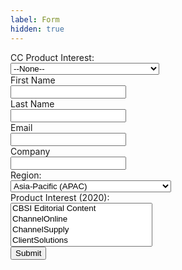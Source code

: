 ```yaml
---
label: Form
hidden: true
---
```

<script src="https://www.google.com/recaptcha/api.js"></script>
<script>
  function timestamp() {
    var response = document.getElementById("g-recaptcha-response");
    if (response == null || response.value.trim() == "") {
      var elems = JSON.parse(document.getElementsByName("captcha_settings")[0].value);
      elems["ts"] = JSON.stringify(new Date().getTime());
      document.getElementsByName("captcha_settings")[0].value = JSON.stringify(elems);
    }
  }
  setInterval(timestamp, 500);
</script>
<form action="https://webto.salesforce.com/servlet/servlet.WebToLead?encoding=UTF-8" method="POST">
  <input type="hidden" name="captcha_settings" value='{"keyname":"CCS_Websites","fallback":"true","orgId":"00D2000000002px","ts":""}' />
  <input type="hidden" name="oid" value="00D2000000002px" />
  <input type="hidden" name="retURL" value="http://" />


  <div class="grid gap-sm items-center@md height-xl">
    <div class="col-4@md text-right@md">CC Product Interest:</div>
    <div class="col-4@md"><select id="00N20000000gOZN" name="00N20000000gOZN" title="CC Product Interest">
        <option value="">--None--</option>
        <option value="Advertising">Advertising</option>
        <option value="Amazon A+">Amazon A+</option>
        <option value="Amazon AFS">Amazon AFS</option>
        <option value="Amazon Premium">Amazon Premium</option>
        <option value="ChannelOnline">ChannelOnline</option>
        <option value="ChannelPortal">ChannelPortal</option>
        <option value="ChannelSupply">ChannelSupply</option>
        <option value="CNET Reviews">CNET Reviews</option>
        <option value="CompatibilitySource">CompatibilitySource</option>
        <option value="ContentCast">ContentCast</option>
        <option value="ContentCast Argos">ContentCast Argos</option>
        <option value="ContentCast BBY">ContentCast BBY</option>
        <option value="ContentCast Costco">ContentCast Costco</option>
        <option value="ContentCast Dixons">ContentCast Dixons</option>
        <option value="ContentCast Homedepot">ContentCast Homedepot</option>
        <option value="ContentCast Londondrugs">ContentCast Londondrugs</option>
        <option value="ContentCast - Manufacturer">ContentCast - Manufacturer</option>
        <option value="ContentCast Pilot">ContentCast Pilot</option>
        <option value="ContentCast – Reseller">ContentCast – Reseller</option>
        <option value="ContentCast Staples">ContentCast Staples</option>
        <option value="ContentCast user">ContentCast user</option>
        <option value="Custom">Custom</option>
        <option value="Custom Solutions">Custom Solutions</option>
        <option value="DataPaq Basic">DataPaq Basic</option>
        <option value="DataPaq Premium">DataPaq Premium</option>
        <option value="DataPaq Select">DataPaq Select</option>
        <option value="DataSource">DataSource</option>
        <option value="DataSource with MSRP feed">DataSource with MSRP feed</option>
        <option value="DataSupply">DataSupply</option>
        <option value="DS Static Data License">DS Static Data License</option>
        <option value="Gamespot">Gamespot</option>
        <option value="Guided Selling">Guided Selling</option>
        <option value="ICS">ICS</option>
        <option value="Logo">Logo</option>
        <option value="Logo user">Logo user</option>
        <option value="Manufacturer Program">Manufacturer Program</option>
        <option value="Mapping">Mapping</option>
        <option value="Memory Selector">Memory Selector</option>
        <option value="Merchant License">Merchant License</option>
        <option value="N/A">N/A</option>
        <option value="Other">Other</option>
        <option value="PartnerAccess">PartnerAccess</option>
        <option value="PartnerAccess (RPA) - Amazon">PartnerAccess (RPA) - Amazon</option>
        <option value="PartnerAccess (RPA) - Best Buy">PartnerAccess (RPA) - Best Buy</option>
        <option value="PartnerAccess (RPA) - Dixons">PartnerAccess (RPA) - Dixons</option>
        <option value="PartnerAccess (RPA) - Londondrugs">PartnerAccess (RPA) - Londondrugs</option>
        <option value="PartnerAccess (RPA) - Staples">PartnerAccess (RPA) - Staples</option>
        <option value="PartnerAccess (RPA) - StaplesEU">PartnerAccess (RPA) - StaplesEU</option>
        <option value="PartnerAccess (RPA) - StaplesUS">PartnerAccess (RPA) - StaplesUS</option>
        <option value="PartnerAccess Free">PartnerAccess Free</option>
        <option value="PartnerAccess Premium">PartnerAccess Premium</option>
        <option value="Partner Network">Partner Network</option>
        <option value="Premium Content">Premium Content</option>
        <option value="Premium Content - Staples">Premium Content - Staples</option>
        <option value="Product Content">Product Content</option>
        <option value="Product Finder">Product Finder</option>
        <option value="Product Finders">Product Finders</option>
        <option value="Product Reviews">Product Reviews</option>
        <option value="Product Selectors">Product Selectors</option>
        <option value="Professional Services">Professional Services</option>
        <option value="Retailer Programs - EU">Retailer Programs - EU</option>
        <option value="Retailer Programs - US">Retailer Programs - US</option>
        <option value="Retail Services">Retail Services</option>
        <option value="Rich Content">Rich Content</option>
        <option value="Rich Content Creation">Rich Content Creation</option>
        <option value="Selector">Selector</option>
        <option value="Structured Content - Best Buy">Structured Content - Best Buy</option>
        <option value="Structured Content - Staples">Structured Content - Staples</option>
        <option value="Templex">Templex</option>
        <option value="Templex Elkjop">Templex Elkjop</option>
        <option value="Templex MSH">Templex MSH</option>
        <option value="Templex Otto">Templex Otto</option>
        <option value="Walmart Content">Walmart Content</option>
      </select></div>
  </div>
  <div class="grid gap-sm items-center@md height-xl">
    <div class="col-4@md text-right@md"><label for="first_name">First Name</label></div>
    <div class="col-4@md "><input id="first_name" maxlength="40" name="first_name" size="20" type="text" /></div>
  </div>
  <div class="grid gap-sm items-center@md height-xl">
    <div class="col-4@md text-right@md"><label for="last_name">Last Name</label></div>
    <div class="col-4@md"><input id="last_name" maxlength="80" name="last_name" size="20" type="text" /></div>
  </div>
  <div class="grid gap-sm items-center@md height-xl">
    <div class="col-4@md text-right@md"><label for="email">Email</label></div>
    <div class="col-4@md"><input id="email" maxlength="80" name="email" size="20" type="text" /></div>
  </div>
  <div class="grid gap-sm items-center@md height-xl">
    <div class="col-4@md text-right@md"><label for="company">Company</label></div>
    <div class="col-4@md"><input id="company" maxlength="40" name="company" size="20" type="text" /></div>
  </div>
  <!--div(class="grid gap-sm items-center@md height-xl")div(class="col-4@md text-right@md")
  label(for='city') City
div(class="col-4@md")
  input#city(maxlength='40', name='city', size='20', type='text')-->
  <!--div(class="grid gap-sm items-center@md height-xl")div(class="col-4@md text-right@md")
  label(for='state') State/Province
div(class="col-4@md")
  input#state(maxlength='20', name='state', size='20', type='text')-->
  <div class="grid gap-sm items-center@md height-xl">
    <div class="col-4@md text-right@md">Region:</div>
    <div class="col-4@md">
      <select id="00N2p000009H8t7" name="00N2p000009H8t7" title="Region">
        <option value="APAC">Asia-Pacific (APAC)</option>
        <option value="EMEA">Europe, Middle East and Africa (EMEA)</option>
        <option value="Latin America">Latin America</option>
        <option value="North America">North America</option>
      </select>
    </div>
  </div>
  <div class="grid gap-sm items-center@md height-xxxl">
    <div class="col-4@md text-right@md">Product Interest (2020):</div>
    <div class="col-4@md"><select id="00N2p000009GnpJ" multiple="multiple" name="00N2p000009GnpJ" title="">
        <option value="CBSI Editorial Content">CBSI Editorial Content</option>
        <option value="ChannelOnline">ChannelOnline</option>
        <option value="ChannelSupply">ChannelSupply</option>
        <option value="ClientSolutions">ClientSolutions</option>
        <option value="CNET Reviews">CNET Reviews</option>
        <option value="Custom">Custom</option>
        <option value="DataSource">DataSource</option>
        <option value="DataSource Static License">DataSource Static License</option>
        <option value="Gamespot">Gamespot</option>
        <option value="Item Setup - Best Buy">Item Setup - Best Buy</option>
        <option value="Item Setup - MSH">Item Setup - MSH</option>
        <option value="Item Setup - Otto">Item Setup - Otto</option>
        <option value="Item Setup - Walmart">Item Setup - Walmart</option>
        <option value="Logo Consumer">Logo Consumer</option>
        <option value="Logo Services">Logo Services</option>
        <option value="Mapping Services">Mapping Services</option>
        <option value="Merchant License">Merchant License</option>
        <option value="MSRP Feed">MSRP Feed</option>
        <option value="PartnerAccess (RPA) - Best Buy">PartnerAccess (RPA) - Best Buy</option>
        <option value="PartnerAccess (RPA) - Dixons">PartnerAccess (RPA) - Dixons</option>
        <option value="PartnerAccess (RPA) - London Drugs">PartnerAccess (RPA) - London Drugs</option>
        <option value="PartnerAccess (RPA) - Staples EU">PartnerAccess (RPA) - Staples EU</option>
        <option value="PartnerAccess (RPA) - Staples US">PartnerAccess (RPA) - Staples US</option>
        <option value="PartnerAccess Free">PartnerAccess Free</option>
        <option value="PartnerAccess Premium">PartnerAccess Premium</option>
        <option value="PCC - Amazon (AFS)">PCC - Amazon (AFS)</option>
        <option value="PCC - Best Buy">PCC - Best Buy</option>
        <option value="PCC - Currys">PCC - Currys</option>
        <option value="PCC - Elkjop">PCC - Elkjop</option>
        <option value="PCC - London Drugs">PCC - London Drugs</option>
        <option value="PCC - MSH">PCC - MSH</option>
        <option value="PCC - Otto">PCC - Otto</option>
        <option value="PCC - Walmart">PCC - Walmart</option>
        <option value="Premium Content">Premium Content</option>
        <option value="Premium Content - Staples">Premium Content - Staples</option>
        <option value="Product Finder">Product Finder</option>
        <option value="Product Selector">Product Selector</option>
        <option value="Rich Content - Amazon (A+)">Rich Content - Amazon (A+)</option>
        <option value="Rich Content - Argos">Rich Content - Argos</option>
        <option value="Rich Content - Best Buy">Rich Content - Best Buy</option>
        <option value="Rich Content - Costco">Rich Content - Costco</option>
        <option value="Rich Content - Currys">Rich Content - Currys</option>
        <option value="Rich Content - Elkjop">Rich Content - Elkjop</option>
        <option value="Rich Content - General Syndication">Rich Content - General Syndication</option>
        <option value="Rich Content – Consumer">Rich Content – Consumer</option>
        <option value="Rich Content - Home Depot">Rich Content - Home Depot</option>
        <option value="Rich Content - London Drugs">Rich Content - London Drugs</option>
        <option value="Rich Content - Office Depot">Rich Content - Office Depot</option>
        <option value="Rich Content - Pilot">Rich Content - Pilot</option>
        <option value="Rich Content - Staples">Rich Content - Staples</option>
        <option value="Rich Content - Target">Rich Content - Target</option>
        <option value="Templex">Templex</option>
      </select></div>
  </div>
  <div class="grid gap-sm">
    <div class="col-5@md offset-4 height-xxl">
      <div class="g-recaptcha" data-sitekey="6Lc7zy8UAAAAANNrjVoPAH7vvxssVeozhBNt6fN1"></div>
    </div>
  </div>
  <div class="grid gap-sm">
    <div class="col-5@md offset-4"><input type="submit" name="submit" /></div>
  </div>
</form>
